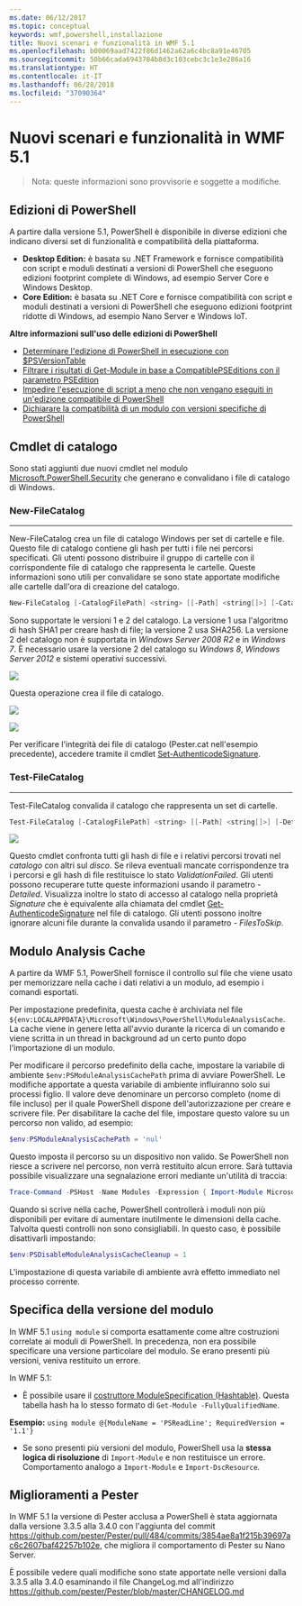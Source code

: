 ```yaml
---
ms.date: 06/12/2017
ms.topic: conceptual
keywords: wmf,powershell,installazione
title: Nuovi scenari e funzionalità in WMF 5.1
ms.openlocfilehash: b00069aad7422f86d1462a62a6c4bc8a91e46705
ms.sourcegitcommit: 50b66cada6943784b8d3c103cebc3c1e3e286a16
ms.translationtype: HT
ms.contentlocale: it-IT
ms.lasthandoff: 06/28/2018
ms.locfileid: "37090364"
---
```

# <a name="new-scenarios-and-features-in-wmf-51"></a>Nuovi scenari e funzionalità in WMF 5.1

> Nota: queste informazioni sono provvisorie e soggette a modifiche.

## <a name="powershell-editions"></a>Edizioni di PowerShell

A partire dalla versione 5.1, PowerShell è disponibile in diverse edizioni che indicano diversi set di funzionalità e compatibilità della piattaforma.

- **Desktop Edition:** è basata su .NET Framework e fornisce compatibilità con script e moduli destinati a versioni di PowerShell che eseguono edizioni footprint complete di Windows, ad esempio Server Core e Windows Desktop.
- **Core Edition:** è basata su .NET Core e fornisce compatibilità con script e moduli destinati a versioni di PowerShell che eseguono edizioni footprint ridotte di Windows, ad esempio Nano Server e Windows IoT.

**Altre informazioni sull'uso delle edizioni di PowerShell**

- [Determinare l'edizione di PowerShell in esecuzione con $PSVersionTable](/powershell/module/microsoft.powershell.core/about/about_automatic_variables)
- [Filtrare i risultati di Get-Module in base a CompatiblePSEditions con il parametro PSEdition](/powershell/module/microsoft.powershell.core/get-module)
- [Impedire l'esecuzione di script a meno che non vengano eseguiti in un'edizione compatibile di PowerShell](/powershell/gallery/concepts/script-psedition-support)
- [Dichiarare la compatibilità di un modulo con versioni specifiche di PowerShell](/powershell/gallery/concepts/module-psedition-support)

## <a name="catalog-cmdlets"></a>Cmdlet di catalogo

Sono stati aggiunti due nuovi cmdlet nel modulo [Microsoft.PowerShell.Security](/powershell/module/microsoft.powershell.security) che generano e convalidano i file di catalogo di Windows.

### <a name="new-filecatalog"></a>New-FileCatalog
--------------------------------

New-FileCatalog crea un file di catalogo Windows per set di cartelle e file.
Questo file di catalogo contiene gli hash per tutti i file nei percorsi specificati.
Gli utenti possono distribuire il gruppo di cartelle con il corrispondente file di catalogo che rappresenta le cartelle.
Queste informazioni sono utili per convalidare se sono state apportate modifiche alle cartelle dall'ora di creazione del catalogo.

```powershell
New-FileCatalog [-CatalogFilePath] <string> [[-Path] <string[]>] [-CatalogVersion <int>] [-WhatIf] [-Confirm] [<CommonParameters>]
```

Sono supportate le versioni 1 e 2 del catalogo.
La versione 1 usa l'algoritmo di hash SHA1 per creare hash di file; la versione 2 usa SHA256.
La versione 2 del catalogo non è supportata in *Windows Server 2008 R2* e in *Windows 7*.
È necessario usare la versione 2 del catalogo su *Windows 8*, *Windows Server 2012* e sistemi operativi successivi.

![](../images/NewFileCatalog.jpg)

Questa operazione crea il file di catalogo.

![](../images/CatalogFile1.jpg)

![](../images/CatalogFile2.jpg)

Per verificare l'integrità dei file di catalogo (Pester.cat nell'esempio precedente), accedere tramite il cmdlet [Set-AuthenticodeSignature](/powershell/module/Microsoft.PowerShell.Security/Set-AuthenticodeSignature).

### <a name="test-filecatalog"></a>Test-FileCatalog
--------------------------------

Test-FileCatalog convalida il catalogo che rappresenta un set di cartelle.

```powershell
Test-FileCatalog [-CatalogFilePath] <string> [[-Path] <string[]>] [-Detailed] [-FilesToSkip <string[]>] [-WhatIf] [-Confirm] [<CommonParameters>]
```

![](../images/TestFileCatalog.jpg)

Questo cmdlet confronta tutti gli hash di file e i relativi percorsi trovati nel *catalogo* con altri sul *disco*.
Se rileva eventuali mancate corrispondenze tra i percorsi e gli hash di file restituisce lo stato *ValidationFailed*.
Gli utenti possono recuperare tutte queste informazioni usando il parametro *-Detailed*.
Visualizza inoltre lo stato di accesso al catalogo nella proprietà *Signature* che è equivalente alla chiamata del cmdlet [Get-AuthenticodeSignature](/powershell/module/Microsoft.PowerShell.Security/Get-AuthenticodeSignature) nel file di catalogo.
Gli utenti possono inoltre ignorare alcuni file durante la convalida usando il parametro *- FilesToSkip*.

## <a name="module-analysis-cache"></a>Modulo Analysis Cache

A partire da WMF 5.1, PowerShell fornisce il controllo sul file che viene usato per memorizzare nella cache i dati relativi a un modulo, ad esempio i comandi esportati.

Per impostazione predefinita, questa cache è archiviata nel file `${env:LOCALAPPDATA}\Microsoft\Windows\PowerShell\ModuleAnalysisCache`.
La cache viene in genere letta all'avvio durante la ricerca di un comando e viene scritta in un thread in background ad un certo punto dopo l'importazione di un modulo.

Per modificare il percorso predefinito della cache, impostare la variabile di ambiente `$env:PSModuleAnalysisCachePath` prima di avviare PowerShell.
Le modifiche apportate a questa variabile di ambiente influiranno solo sui processi figlio.
Il valore deve denominare un percorso completo (nome di file incluso) per il quale PowerShell dispone dell'autorizzazione per creare e scrivere file.
Per disabilitare la cache del file, impostare questo valore su un percorso non valido, ad esempio:

```powershell
$env:PSModuleAnalysisCachePath = 'nul'
```

Questo imposta il percorso su un dispositivo non valido.
Se PowerShell non riesce a scrivere nel percorso, non verrà restituito alcun errore. Sarà tuttavia possibile visualizzare una segnalazione errori mediante un'utilità di traccia:

```powershell
Trace-Command -PSHost -Name Modules -Expression { Import-Module Microsoft.PowerShell.Management -Force }
```

Quando si scrive nella cache, PowerShell controllerà i moduli non più disponibili per evitare di aumentare inutilmente le dimensioni della cache.
Talvolta questi controlli non sono consigliabili. In questo caso, è possibile disattivarli impostando:

```powershell
$env:PSDisableModuleAnalysisCacheCleanup = 1
```

L'impostazione di questa variabile di ambiente avrà effetto immediato nel processo corrente.

## <a name="specifying-module-version"></a>Specifica della versione del modulo

In WMF 5.1 `using module` si comporta esattamente come altre costruzioni correlate ai moduli di PowerShell.
In precedenza, non era possibile specificare una versione particolare del modulo. Se erano presenti più versioni, veniva restituito un errore.

In WMF 5.1:

- È possibile usare il [costruttore ModuleSpecification (Hashtable)](/dotnet/api/microsoft.powershell.commands.modulespecification.-ctor?view=powershellsdk-1.1.0#Microsoft_PowerShell_Commands_ModuleSpecification__ctor_System_Collections_Hashtable_).
Questa tabella hash ha lo stesso formato di `Get-Module -FullyQualifiedName`.

**Esempio:** `using module @{ModuleName = 'PSReadLine'; RequiredVersion = '1.1'}`

- Se sono presenti più versioni del modulo, PowerShell usa la **stessa logica di risoluzione** di `Import-Module` e non restituisce un errore. Comportamento analogo a `Import-Module` e `Import-DscResource`.

## <a name="improvements-to-pester"></a>Miglioramenti a Pester

In WMF 5.1 la versione di Pester acclusa a PowerShell è stata aggiornata dalla versione 3.3.5 alla 3.4.0 con l'aggiunta del commit https://github.com/pester/Pester/pull/484/commits/3854ae8a1f215b39697ac6c2607baf42257b102e, che migliora il comportamento di Pester su Nano Server.

È possibile vedere quali modifiche sono state apportate nelle versioni dalla 3.3.5 alla 3.4.0 esaminando il file ChangeLog.md all'indirizzo https://github.com/pester/Pester/blob/master/CHANGELOG.md

